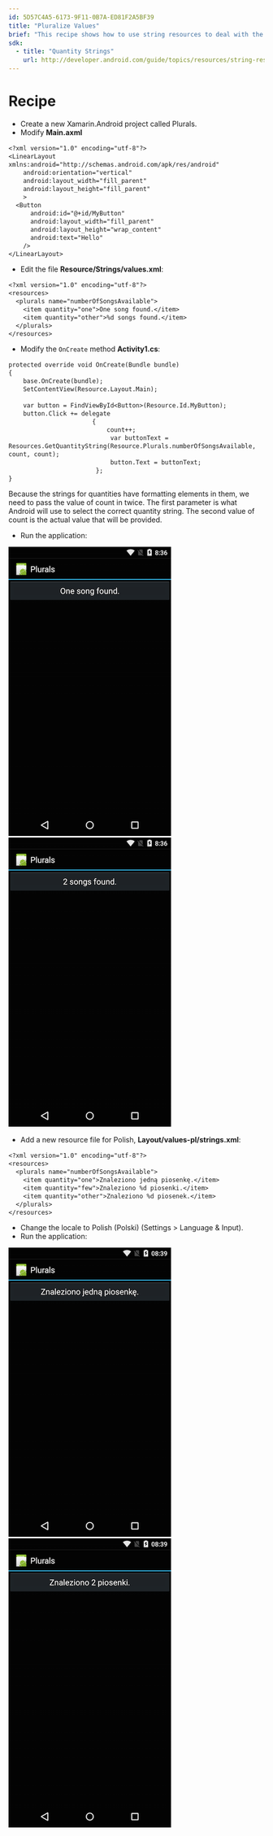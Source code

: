 ```yaml
---
id: 5D57C4A5-6173-9F11-0B7A-ED81F2A5BF39
title: "Pluralize Values"
brief: "This recipe shows how to use string resources to deal with the different ways languages handle plural values."
sdk:
  - title: "Quantity Strings" 
    url: http://developer.android.com/guide/topics/resources/string-resource.html#Plurals
---
```


<a name="Recipe" class="injected"></a>


# Recipe

-  Create a new Xamarin.Android project called Plurals.
-  Modify **Main.axml**


```
<?xml version="1.0" encoding="utf-8"?>
<LinearLayout xmlns:android="http://schemas.android.com/apk/res/android"
    android:orientation="vertical"
    android:layout_width="fill_parent"
    android:layout_height="fill_parent"
    >
  <Button
      android:id="@+id/MyButton"
      android:layout_width="fill_parent"
      android:layout_height="wrap_content"
      android:text="Hello"
    />
</LinearLayout>
```

-  Edit the file **Resource/Strings/values.xml**:


```
<?xml version="1.0" encoding="utf-8"?>
<resources>
  <plurals name="numberOfSongsAvailable">
    <item quantity="one">One song found.</item>
    <item quantity="other">%d songs found.</item>
  </plurals>
</resources>
```

-  Modify the `OnCreate` method **Activity1.cs**:


```
protected override void OnCreate(Bundle bundle)
{
    base.OnCreate(bundle);
    SetContentView(Resource.Layout.Main);

    var button = FindViewById<Button>(Resource.Id.MyButton);
    button.Click += delegate
                       {
                           count++;
                            var buttonText = Resources.GetQuantityString(Resource.Plurals.numberOfSongsAvailable, count, count);
                            button.Text = buttonText;
                        };
}
```

Because the strings for quantities have formatting elements in them, we need
to pass the value of count in twice. The first parameter is what Android will
use to select the correct quantity string. The second value of count is the
actual value that will be provided.

-  Run the application:

[ ![](Images/EN_us_one.png)](Images/EN_us_one.png) [ ![](Images/EN_us_two.png)](Images/EN_us_two.png)

-  Add a new resource file for Polish, **Layout/values-pl/strings.xml**:


```
<?xml version="1.0" encoding="utf-8"?>
<resources>
  <plurals name="numberOfSongsAvailable">
    <item quantity="one">Znaleziono jedną piosenkę.</item>
    <item quantity="few">Znaleziono %d piosenki.</item>
    <item quantity="other">Znaleziono %d piosenek.</item>
  </plurals>
</resources>
```

-  Change the locale to Polish (Polski) (Settings &gt; Language &amp; Input).
-  Run the application:


[ ![](Images/PL_one.png)](Images/PL_one.png) [ ![](Images/PL_two.png)](Images/PL_two.png)

